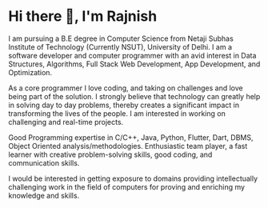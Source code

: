 # Hi there 👋, I'm Rajnish
I am pursuing a B.E degree in Computer Science from Netaji Subhas Institute of Technology (Currently NSUT), University of Delhi. I am a software developer and computer programmer with an avid interest in Data Structures, Algorithms, Full Stack Web Development, App Development, and Optimization.

As a core programmer I love coding, and taking on challenges and love being part of the solution. I strongly believe that technology can greatly help in solving day to day problems, thereby creates a significant impact in transforming the lives of the people. I am interested in working on challenging and real-time projects.

Good Programming expertise in C/C++, Java, Python, Flutter, Dart, DBMS, Object Oriented analysis/methodologies. Enthusiastic team player, a fast learner with creative problem-solving skills, good coding, and communication skills.

I would be interested in getting exposure to domains providing intellectually challenging work in the field of computers for proving and enriching my knowledge and skills.


